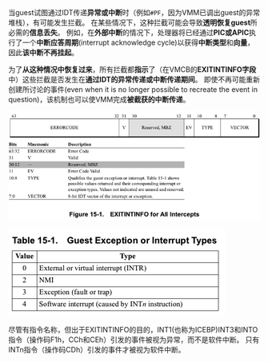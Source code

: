 

当guest试图通过IDT传递**异常或中断**时（例如`#PF`，因为VMM已调出guest的异常堆栈），有可能发生拦截。 在某些情况下，这种拦截可能会导致**透明恢复guest**所必需的**信息丢失**。 例如，在**外部中断**的情况下，处理器将已经通过**PIC或APIC**执行了一个**中断应答周期**(interrupt acknowledge cycle)以获得**中断类型**和**向量**，因此**该中断不再挂起**。

为了**从这种情况中恢复过来**，所有拦截都**指示**了（在VMCB的**EXITINTINFO字段**中）这些拦截是否发生在**通过IDT的异常传递或中断传递期间**。 即使不再可能重新创建所讨论的事件(even when it is no longer possible to recreate the event in question)，该机制也可以使VMM完成**被截获的中断传递**。

![2020-09-16-21-59-28.png](./images/2020-09-16-21-59-28.png)

![2020-09-16-22-00-21.png](./images/2020-09-16-22-00-21.png)

尽管有指令名称，但出于EXITINTINFO的目的，INT1(也称为ICEBP)INT3和INTO指令（操作码F1h，CCh和CEh）引发的事件被视为异常，而不是软件中断。 只有INTn指令（操作码CDh）引发的事件才被视为软件中断。